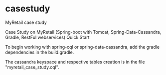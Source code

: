 # casestudy
MyRetail case study

Case Study on MyRetail (Spring-boot with Tomcat, Spring-Data-Cassandra, Gradle, RestFul webservices)
Quick Start

To begin working with spring-cql or spring-data-cassandra, add the gradle dependencies in the build.gradle.

The cassandra keyspace and respective tables creation is in the file "myretail_case_study.cql".

